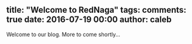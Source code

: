 title: "Welcome to RedNaga"
tags:
comments: true
date: 2016-07-19 00:00
author: caleb
---

Welcome to our  blog. More to come shortly...
